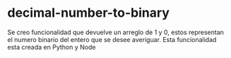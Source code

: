 # decimal-number-to-binary
Se creo funcionalidad que devuelve un arreglo de 1 y 0, estos representan el numero binario del entero que se desee averiguar.
Esta funcionalidad esta creada en Python y Node
